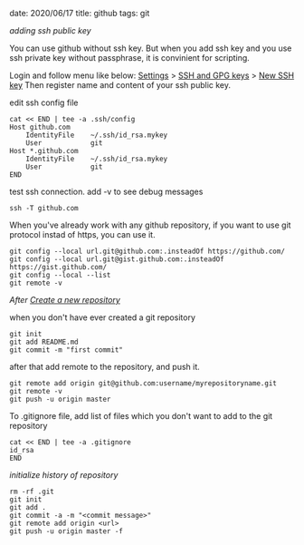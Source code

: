 date: 2020/06/17
title: github
tags: git

*adding ssh public key*

You can use github without ssh key. 
But when you add ssh key and you use ssh private key without passphrase, it is convinient for scripting.

Login and follow menu like below:
[Settings](https://github.com/settings/profile) > [SSH and GPG keys](https://github.com/settings/keys) > [New SSH key](https://github.com/settings/ssh/new)
Then register name and content of your ssh public key.


edit ssh config file

	cat << END | tee -a .ssh/config
	Host github.com
	    IdentityFile    ~/.ssh/id_rsa.mykey
	    User            git
	Host *.github.com
	    IdentityFile    ~/.ssh/id_rsa.mykey
	    User            git
	END

test ssh connection. add -v to see debug messages

	ssh -T github.com

When you've already work with any github repository, if you want to use git protocol instad of https, you can use it.

	git config --local url.git@github.com:.insteadOf https://github.com/
	git config --local url.git@gist.github.com:.insteadOf https://gist.github.com/
	git config --local --list
	git remote -v

*After [Create a new repository](https://github.com/new)*

when you don't have ever created a git repository

	git init
	git add README.md
	git commit -m "first commit"

after that add remote to the repository, and push it.

	git remote add origin git@github.com:username/myrepositoryname.git
	git remote -v
	git push -u origin master

To .gitignore file, add list of files which you don't want to add to the git repository 

	cat << END | tee -a .gitignore
	id_rsa
	END

*initialize history of repository*

	rm -rf .git
	git init
	git add .
	git commit -a -m "<commit message>"
	git remote add origin <url>
	git push -u origin master -f

